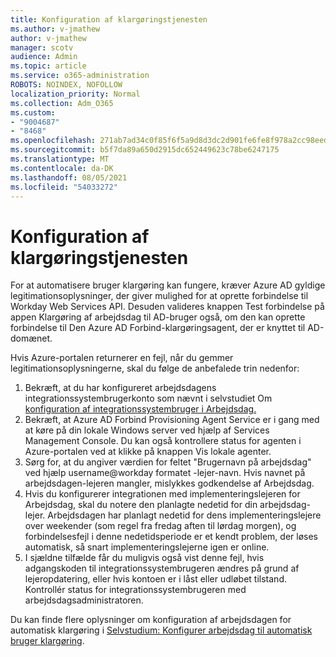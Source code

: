```yaml
---
title: Konfiguration af klargøringstjenesten
ms.author: v-jmathew
author: v-jmathew
manager: scotv
audience: Admin
ms.topic: article
ms.service: o365-administration
ROBOTS: NOINDEX, NOFOLLOW
localization_priority: Normal
ms.collection: Adm_O365
ms.custom:
- "9004687"
- "8468"
ms.openlocfilehash: 271ab7ad34c0f85f6f5a9d8d3dc2d901fe6fe8f978a2cc98eed986f594036f17
ms.sourcegitcommit: b5f7da89a650d2915dc652449623c78be6247175
ms.translationtype: MT
ms.contentlocale: da-DK
ms.lasthandoff: 08/05/2021
ms.locfileid: "54033272"
---
```

# <a name="configuring-the-provision-service"></a>Konfiguration af klargøringstjenesten

For at automatisere bruger klargøring kan fungere, kræver Azure AD gyldige legitimationsoplysninger, der giver mulighed for at oprette forbindelse til Workday Web Services API. Desuden valideres knappen Test forbindelse på appen Klargøring af arbejdsdag til AD-bruger også, om den kan oprette forbindelse til Den Azure AD Forbind-klargøringsagent, der er knyttet til AD-domænet.

Hvis Azure-portalen returnerer en fejl, når du gemmer legitimationsoplysningerne, skal du følge de anbefalede trin nedenfor:

1. Bekræft, at du har konfigureret arbejdsdagens integrationssystembrugerkonto som nævnt i selvstudiet Om [konfiguration af integrationssystembruger i Arbejdsdag.](https://docs.microsoft.com/azure/active-directory/saas-apps/workday-inbound-tutorial)
2. Bekræft, at Azure AD Forbind Provisioning Agent Service er i gang med at køre på din lokale Windows server ved hjælp af Services Management Console. Du kan også kontrollere status for agenten i Azure-portalen ved at klikke på knappen Vis lokale agenter.
3. Sørg for, at du angiver værdien for feltet "Brugernavn på arbejdsdag" ved hjælp username@workday formatet -lejer-navn. Hvis navnet på arbejdsdagen-lejeren mangler, mislykkes godkendelse af Arbejdsdag.
4. Hvis du konfigurerer integrationen med implementeringslejeren for Arbejdsdag, skal du notere den planlagte nedetid for din arbejdsdag-lejer. Arbejdsdagen har planlagt nedetid for dens implementeringslejere over weekender (som regel fra fredag aften til lørdag morgen), og forbindelsesfejl i denne nedetidsperiode er et kendt problem, der løses automatisk, så snart implementeringslejerne igen er online.
5. I sjældne tilfælde får du muligvis også vist denne fejl, hvis adgangskoden til integrationssystembrugeren ændres på grund af lejeropdatering, eller hvis kontoen er i låst eller udløbet tilstand. Kontrollér status for integrationssystembrugeren med arbejdsdagsadministratoren.

Du kan finde flere oplysninger om konfiguration af arbejdsdagen for automatisk klargøring i [Selvstudium: Konfigurer arbejdsdag til automatisk bruger klargøring](https://docs.microsoft.com/azure/active-directory/saas-apps/workday-inbound-tutorial).
